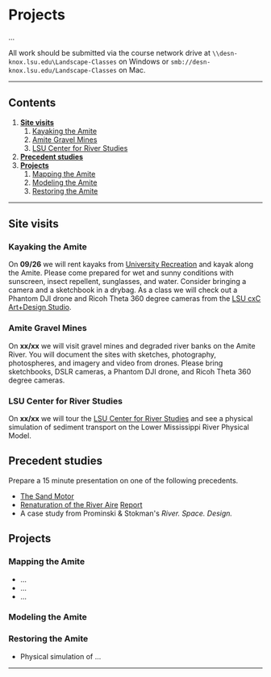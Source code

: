 # Projects

...

All work should be submitted via the course network drive
at `\\desn-knox.lsu.edu\Landscape-Classes` on Windows
or `smb://desn-knox.lsu.edu/Landscape-Classes` on Mac.

---

## Contents
1. [**Site visits**](#site-visits)
    1. [Kayaking the Amite](#kayaking-the-amite)
    2. [Amite Gravel Mines](#amite-gravel-mines)
    3. [LSU Center for River Studies](#lsu-center-for-river-studies)
1. [**Precedent studies**](#precedent-studies)
1. [**Projects**](#projects)
    1. [Mapping the Amite](#mapping-the-amite)
    1. [Modeling the Amite](#modeling-the-amite)
    1. [Restoring the Amite](#restoring-the-amite)

---

## Site visits

### Kayaking the Amite

On **09/26**
we will rent kayaks from [University Recreation](http://lsuuniversityrec.com/lsuurec/adventure-education/outdoor-gear-rental/)
and kayak along the Amite.
Please come prepared for wet and sunny conditions
with sunscreen, insect repellent, sunglasses, and water.
Consider bringing a camera and a sketchbook in a drybag.
As a class we will check out a Phantom DJI drone
and Ricoh Theta 360 degree cameras from the
[LSU cxC Art+Design Studio](https://sites01.lsu.edu/wp/cxc/studios/coad/).

### Amite Gravel Mines
On **xx/xx**
we will visit gravel mines and degraded river banks on the Amite River.
You will document the sites with sketches, photography, photospheres, and
imagery and video from drones.
Please bring sketchbooks, DSLR cameras,
a Phantom DJI drone, and Ricoh Theta 360 degree cameras.

### LSU Center for River Studies
On **xx/xx**
we will tour the [LSU Center for River Studies](http://lsu.edu/river/)
and see a physical simulation of sediment transport on
the Lower Mississippi River Physical Model.

## Precedent studies
Prepare a 15 minute presentation on one of the following precedents.
* [The Sand Motor](http://www.dezandmotor.nl/en/home/)
* [Renaturation of the River Aire](http://www.landezine.com/index.php/2016/06/renaturation-of-the-river-aire-geneva/) [Report](http://www.ir.undp.org/content/dam/iran/docs/News/October%202013/UNDP%20holds%20joint%20workshop%20with%20the%20Ministry%20of%20Energy/1%20Introduction%20to%20Rivers%20Renaturation.pdf)
* A case study from Prominski & Stokman's *River. Space. Design.*

## Projects

### Mapping the Amite


* ...
* ...
* ...



### Modeling the Amite

### Restoring the Amite

* Physical simulation of ...

---
